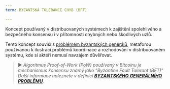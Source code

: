 ```yaml
---
term: BYZANTSKÁ TOLERANCE CHYB (BFT)

---
```

Koncept používaný v distribuovaných systémech k zajištění spolehlivého a bezpečného konsensu i v přítomnosti chybných nebo škodlivých uzlů.

Tento koncept souvisí s [problémem byzantských generálů](/dictionnaire/P.md#prob.-des-généraux-byzantins), metaforou používanou k ilustraci problémů koordinace a rozhodování v distribuovaném systému, kde si aktéři nemusí navzájem důvěřovat.

> ► *Algoritmus Proof-of-Work (PoW) používaný v Bitcoinu je mechanismus konsensu známý jako "Byzantine Fault Tolerant (BFT)" Další informace naleznete v definici **[BYZANTSKÉHO GENERÁLNÍHO PROBLÉMU](/dictionnaire/P.md#prob.-des-généraux-byzantins)**.*